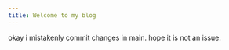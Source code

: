 ```yaml
---
title: Welcome to my blog
---
```


okay i mistakenly commit changes in main. hope it is not an issue.
